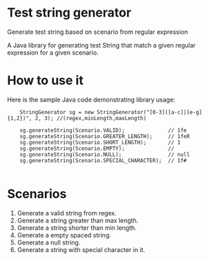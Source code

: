 # Test string generator
Generate test string based on scenario from regular expression

A Java library for generating test String that match a given regular expression for a given scenario.

# How to use it 

Here is the sample Java code demonstrating library usage:
```
    StringGenerator sg = new StringGenerator("[0-3]([a-c]|[e-g]{1,2})", 2, 3); //(regex,minLength,maxLength)
    
    sg.generateString(Scenario.VALID);              // 1fe
    sg.generateString(Scenario.GREATER_LENGTH);     // 1feR
    sg.generateString(Scenario.SHORT_LENGTH);       // 1
    sg.generateString(Scenario.EMPTY);              // 
    sg.generateString(Scenario.NULL);               // null
    sg.generateString(Scenario.SPECIAL_CHARACTER);  // 1f#
            
```
# Scenarios

1. Generate a valid string from regex.
2. Generate a string greater than max length.
3. Generate a string shorter than min length.
4. Generate a empty spaced string.
5. Generate a null string.
6. Generate a string with special character in it.

